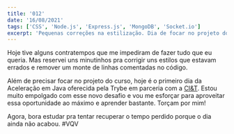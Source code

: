 ```yaml
---
title: '012'
date: '16/08/2021'
tags: ['CSS', 'Node.js', 'Express.js', 'MongoDB', 'Socket.io']
excerpt: 'Pequenas correções na estilização. Dia de focar no projeto do curso e iniciar o programa de aceleração em Java'
---
```

Hoje tive alguns contratempos que me impediram de fazer tudo que eu queria. Mas reservei uns minutinhos pra corrigir uns estilos que estavam errados e remover um monte de linhas comentadas no código.

Além de precisar focar no projeto do curso, hoje é o primeiro dia da Aceleração em Java oferecida pela Trybe em parceria com a <a href="https://ciandt.com/br/pt-br" target="_blank" rel="noreferrer">CI&T</a>. Estou muito empolgado com esse novo desafio e vou me esforçar para aproveitar essa oportunidade ao máximo e aprender bastante. Torçam por mim!

Agora, bora estudar pra tentar recuperar o tempo perdido porque o dia ainda não acabou. #VQV
